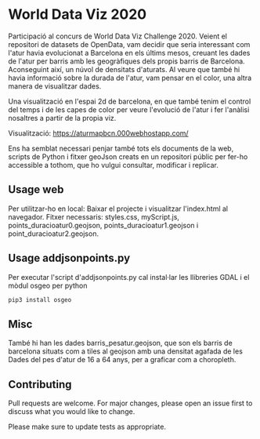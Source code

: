 # World Data Viz 2020

Participació al concurs de World Data Viz Challenge 2020. 
Veient el repositori de datasets de OpenData, vam decidir que seria interessant com l'atur havia evolucionat a Barcelona en els últims mesos, creuant les dades de l'atur per barris amb les geogràfiques dels propis barris de Barcelona. Aconseguint així, un núvol de densitats d'aturats.
Al veure que també hi havia informació sobre la durada de l'atur, vam pensar en el color, una altra manera de visualitzar dades.

Una visualització en l'espai 2d de barcelona, en que també tenim el control del temps i de les capes de color per veure l'evolució de l'atur i fer l'anàlisi nosaltres a partir de la propia viz.

Visualització: https://aturmapbcn.000webhostapp.com/

Ens ha semblat necessari penjar també tots els documents de la web, scripts de Python i fitxer geoJson creats en un repositori públic per fer-ho accessible a tothom, que ho vulgui consultar, modificar i replicar. 

## Usage web

Per utilitzar-ho en local:
Baixar el projecte i visualitzar l'index.html al navegador. 
Fitxer necessaris: styles.css, myScript.js, points_duracioatur0.geojson, points_duracioatur1.geojson i point_duracioatur2.geojson.


## Usage addjsonpoints.py
Per executar l'script d'addjsonpoints.py cal instal·lar les llibreries GDAL i el mòdul osgeo per python
```bash
pip3 install osgeo

```
## Misc
També hi han les dades barris_pesatur.geojson, que son els barris de barcelona situats com a tiles al geojson amb una densitat agafada de les Dades del pes d'atur de 16 a 64 anys, per a graficar com a choropleth.

## Contributing
Pull requests are welcome. For major changes, please open an issue first to discuss what you would like to change.

Please make sure to update tests as appropriate.


